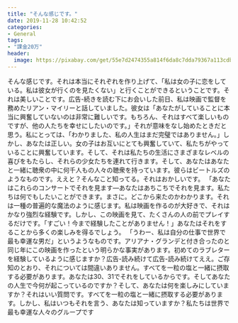 ```yaml
---
title: "そんな感じです。"
date: 2019-11-28 10:42:52
categories:
- General
tags:
- "課金20万"
header:
  image: https://pixabay.com/get/55e7d2474355a814f6da8c7dda79367a113cdbe25b526c4870287fdd9748c45eba_1280.jpg
---
```


そんな感じです。それは本当にそれぞれを作り上げて、「私は女の子に恋をしている。私は彼女が行くのを見たくない」と行くことができるということです。それは美しいことです。広告-続きを読む下にお会いした前日、私は映画で監督を務めたリアン・マイリーと話していました。彼女は「あなたがしていることに本当に興奮していないのは非常に難しいです。もちろん、それはすべて楽しいものですが、他の人たちを幸せにしたいのです。」それが意味をなし始めたときだと思う。私にとっては、「わかりました、私の人生はまだ完璧ではありません。」しかし、あなたは正しい。女の子はお互いにとても興奮していて、私たちがやっていることに興奮しています。そして、それは私たちの生活にさまざまなレベルの喜びをもたらし、それらの少女たちを連れて行きます。そして、あなたはあなたと一緒に聴衆の中に何千人もの人々の聴衆を持っています。彼らはビートルズのようなものです。ええと？そんなこと知ってる。それはおかしいです。 「あなたはこれらのコンサートでそれを見ます—あなたはあちこちでそれを見ます。私たちは何でもしたいことができます。まさに。どこから来たのかわかります。それは一種の普遍的な魔法のように感じます。私は映画を作るのが大好きで、それはかなり強烈な経験です。しかし、この映画を見て、たくさんの人の前でプレイするだけです。「すごい！今まで経験したことがありません！」あなたはそれをすることから多くの楽しみを得るでしょう。 「うわー、私は自分の仕事で世界で最も幸運な男だ」というようなものです。アリアナ・グランデと付き合ったのと同じ年にこの映画を作ったという明らかな事実があります。初めてのラブレターを経験しているように感じますか？広告-読み続けて広告-読み続けてええ。ご存知のとおり、それについては間違いありません。すべてを一粒の塩と一緒に摂取する必要があります。あなたは30、31でそれをしているからです。そしてあなたの人生で今何が起こっているのですか？そして、あなたは何を楽しみにしていますか？それはいい質問です。すべてを一粒の塩と一緒に摂取する必要があります。しかし、私はいつもそれを言う、あなたは知っていますか？私たちは世界で最も幸運な人々のグループです
